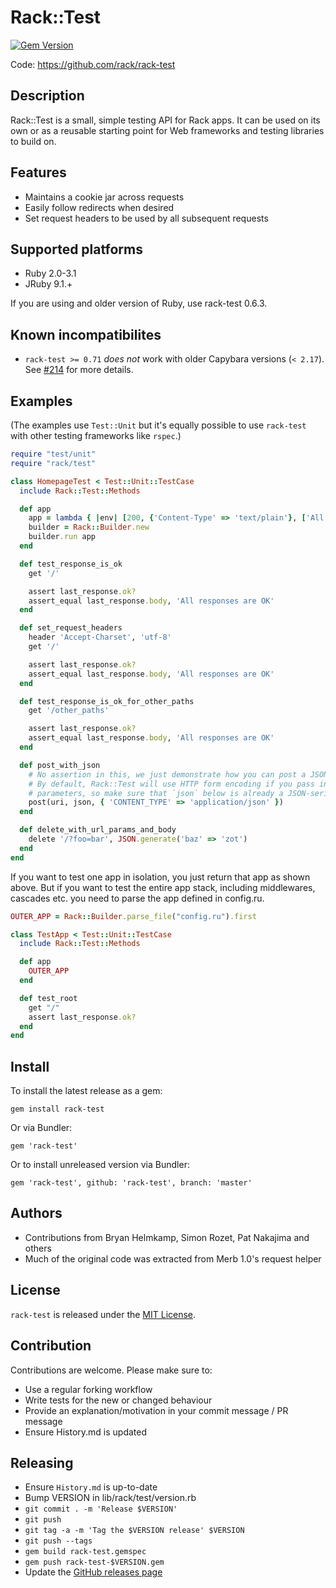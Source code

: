# Rack::Test
[![Gem Version](https://badge.fury.io/rb/rack-test.svg)](https://badge.fury.io/rb/rack-test)

Code: https://github.com/rack/rack-test

## Description

Rack::Test is a small, simple testing API for Rack apps. It can be used on its
own or as a reusable starting point for Web frameworks and testing libraries
to build on.

## Features

* Maintains a cookie jar across requests
* Easily follow redirects when desired
* Set request headers to be used by all subsequent requests

## Supported platforms

* Ruby 2.0-3.1
* JRuby 9.1.+

If you are using and older version of Ruby, use rack-test 0.6.3.

## Known incompatibilites

* `rack-test >= 0.71` _does not_ work with older Capybara versions (`< 2.17`). See [#214](https://github.com/rack/rack-test/issues/214) for more details.

## Examples

(The examples use `Test::Unit` but it's equally possible to use `rack-test` with other testing frameworks like `rspec`.)

```ruby
require "test/unit"
require "rack/test"

class HomepageTest < Test::Unit::TestCase
  include Rack::Test::Methods

  def app
    app = lambda { |env| [200, {'Content-Type' => 'text/plain'}, ['All responses are OK']] }
    builder = Rack::Builder.new
    builder.run app
  end

  def test_response_is_ok
    get '/'

    assert last_response.ok?
    assert_equal last_response.body, 'All responses are OK'
  end

  def set_request_headers
    header 'Accept-Charset', 'utf-8'
    get '/'

    assert last_response.ok?
    assert_equal last_response.body, 'All responses are OK'
  end

  def test_response_is_ok_for_other_paths
    get '/other_paths'

    assert last_response.ok?
    assert_equal last_response.body, 'All responses are OK'
  end

  def post_with_json
    # No assertion in this, we just demonstrate how you can post a JSON-encoded string.
    # By default, Rack::Test will use HTTP form encoding if you pass in a Hash as the
    # parameters, so make sure that `json` below is already a JSON-serialized string.
    post(uri, json, { 'CONTENT_TYPE' => 'application/json' })
  end

  def delete_with_url_params_and_body
    delete '/?foo=bar', JSON.generate('baz' => 'zot')
  end
end
```

If you want to test one app in isolation, you just return that app as shown above. But if you want to test the entire app stack, including middlewares, cascades etc. you need to parse the app defined in config.ru.

```ruby
OUTER_APP = Rack::Builder.parse_file("config.ru").first

class TestApp < Test::Unit::TestCase
  include Rack::Test::Methods

  def app
    OUTER_APP
  end

  def test_root
    get "/"
    assert last_response.ok?
  end
end
```


## Install

To install the latest release as a gem:

```
gem install rack-test
```

Or via Bundler:

```
gem 'rack-test'
```

Or to install unreleased version via Bundler:

```
gem 'rack-test', github: 'rack-test', branch: 'master'
```

## Authors

- Contributions from Bryan Helmkamp, Simon Rozet, Pat Nakajima and others
- Much of the original code was extracted from Merb 1.0's request helper

## License

`rack-test` is released under the [MIT License](MIT-LICENSE.txt).

## Contribution

Contributions are welcome. Please make sure to:

* Use a regular forking workflow
* Write tests for the new or changed behaviour
* Provide an explanation/motivation in your commit message / PR message
* Ensure History.md is updated

## Releasing

* Ensure `History.md` is up-to-date
* Bump VERSION in lib/rack/test/version.rb
* `git commit . -m 'Release $VERSION'`
* `git push`
* `git tag -a -m 'Tag the $VERSION release' $VERSION`
* `git push --tags`
* `gem build rack-test.gemspec`
* `gem push rack-test-$VERSION.gem`
* Update the [GitHub releases page](https://github.com/rack/rack-test/releases)
